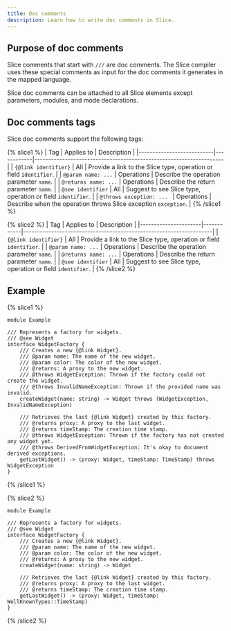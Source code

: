 ```yaml
---
title: Doc comments
description: Learn how to write doc comments in Slice.
---
```


## Purpose of doc comments

Slice comments that start with `///` are doc comments. The Slice compiler uses these special comments as input for the
doc comments it generates in the mapped language.

Slice doc comments can be attached to all Slice elements except parameters, modules, and mode declarations.

## Doc comments tags

Slice doc comments support the following tags:

{% slice1 %}
| Tag                       | Applies to | Description                                                        |
|---------------------------|------------|--------------------------------------------------------------------|
| `{@link identifier}`      | All        | Provide a link to the Slice type, operation or field `identifier`. |
| `@param name: ...`        | Operations | Describe the operation parameter `name`.                           |
| `@returns name: ...`      | Operations | Describe the return parameter `name`.                              |
| `@see identifier`         | All        | Suggest to see Slice type, operation or field `identifier`.        |
| `@throws exception: ... ` | Operations | Describe when the operation throws Slice exception `exception`.    |
{% /slice1 %}

{% slice2 %}
| Tag                  | Applies to | Description                                                        |
|----------------------|------------|--------------------------------------------------------------------|
| `{@link identifier}` | All        | Provide a link to the Slice type, operation or field `identifier`. |
| `@param name: ...`   | Operations | Describe the operation parameter `name`.                           |
| `@returns name: ...` | Operations | Describe the return parameter `name`.                              |
| `@see identifier`    | All        | Suggest to see Slice type, operation or field `identifier`.        |
{% /slice2 %}

## Example

{% slice1 %}
```slice  {% addMode=true %}
module Example

/// Represents a factory for widgets.
/// @see Widget
interface WidgetFactory {
    /// Creates a new {@link Widget}.
    /// @param name: The name of the new widget.
    /// @param color: The color of the new widget.
    /// @returns: A proxy to the new widget.
    /// @throws WidgetException: Thrown if the factory could not create the widget.
    /// @throws InvalidNameException: Thrown if the provided name was invalid.
    createWidget(name: string) -> Widget throws (WidgetException, InvalidNameException)

    /// Retrieves the last {@link Widget} created by this factory.
    /// @returns proxy: A proxy to the last widget.
    /// @returns timeStamp: The creation time stamp.
    /// @throws WidgetException: Thrown if the factory has not created any widget yet.
    /// @throws DerivedFromWidgetException: It's okay to document derived exceptions.
    getLastWidget() -> (proxy: Widget, timeStamp: TimeStamp) throws WidgetException
}
```
{% /slice1 %}

{% slice2 %}
```slice
module Example

/// Represents a factory for widgets.
/// @see Widget
interface WidgetFactory {
    /// Creates a new {@link Widget}.
    /// @param name: The name of the new widget.
    /// @param color: The color of the new widget.
    /// @returns: A proxy to the new widget.
    createWidget(name: string) -> Widget

    /// Retrieves the last {@link Widget} created by this factory.
    /// @returns proxy: A proxy to the last widget.
    /// @returns timeStamp: The creation time stamp.
    getLastWidget() -> (proxy: Widget, timeStamp: WellKnownTypes::TimeStamp)
}
```
{% /slice2 %}
